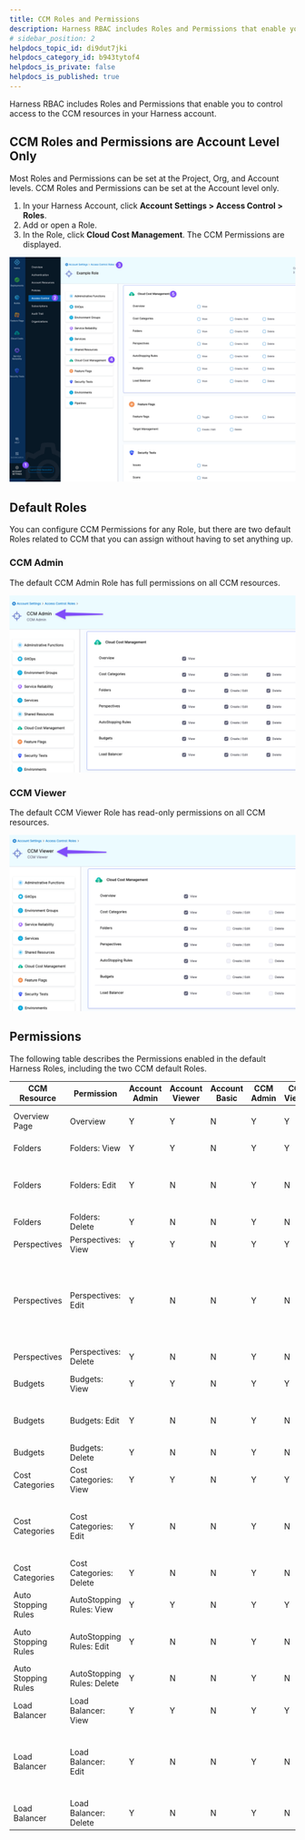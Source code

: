 ```yaml
---
title: CCM Roles and Permissions
description: Harness RBAC includes Roles and Permissions that enable you to control access to the CCM resources in your Harness account. CCM Roles and Permissions are Account Level Only. Most Roles and Permission…
# sidebar_position: 2
helpdocs_topic_id: di9dut7jki
helpdocs_category_id: b943tytof4
helpdocs_is_private: false
helpdocs_is_published: true
---
```


Harness RBAC includes Roles and Permissions that enable you to control access to the CCM resources in your Harness account.

## CCM Roles and Permissions are Account Level Only

Most Roles and Permissions can be set at the Project, Org, and Account levels. CCM Roles and Permissions can be set at the Account level only.

1. In your Harness Account, click **Account Settings >** **Access Control >** **Roles**. 
2. Add or open a Role.
3. In the Role, click **Cloud Cost Management**. The CCM Permissions are displayed.

![](./static/ccm-roles-and-permissions-00.png)

## Default Roles

You can configure CCM Permissions for any Role, but there are two default Roles related to CCM that you can assign without having to set anything up.

### CCM Admin

The default CCM Admin Role has full permissions on all CCM resources.

![](./static/ccm-roles-and-permissions-01.png)

### CCM Viewer

The default CCM Viewer Role has read-only permissions on all CCM resources.

![](./static/ccm-roles-and-permissions-02.png)

## Permissions

The following table describes the Permissions enabled in the default Harness Roles, including the two CCM default Roles.


| **CCM Resource** | **Permission** | **Account Admin** | **Account Viewer** | **Account Basic** | **CCM Admin** | **CCM Viewer** | **What a User can do?** |
| --- | --- | --- | --- | --- | --- | --- | --- |
| Overview Page | Overview | Y | Y | N | Y | Y | View the Overview page |
| Folders | Folders: View | Y | Y | N | Y | Y | View all the folders |
| Folders | Folders: Edit | Y | N | N | Y | N | Create a new folder, clone/edit existing folders |
| Folders | Folders: Delete | Y | N | N | Y | N | Delete a folder |
| Perspectives | Perspectives: View | Y | Y | N | Y | Y | View all the perspectives |
| Perspectives | Perspectives: Edit | Y | N | N | Y | N | Create a new perspective, clone/edit an existing a perspective and move the perspective to a different folder |
| Perspectives | Perspectives: Delete | Y | N | N | Y | N | Delete a perspective |
| Budgets | Budgets: View | Y | Y | N | Y | Y | View the budgets page |
| Budgets | Budgets: Edit | Y | N | N | Y | N | Create a perspective budget and edit existing |
| Budgets | Budgets: Delete | Y | N | N | Y | N | Delete a budget |
| Cost Categories | Cost Categories: View | Y | Y | N | Y | Y | View all the cost categories |
| Cost Categories | Cost Categories: Edit | Y | N | N | Y | N | Create a new cost category and edit existing cost categories |
| Cost Categories | Cost Categories: Delete | Y | N | N | Y | N | Delete a cost category |
| Auto Stopping Rules | AutoStopping Rules: View | Y | Y | N | Y | Y | View all the AutoStopping rules |
| Auto Stopping Rules | AutoStopping Rules: Edit | Y | N | N | Y | N | Create a new AutoStopping rule and edit existing rules |
| Auto Stopping Rules | AutoStopping Rules: Delete | Y | N | N | Y | N | Delete an AutoStopping rule |
| Load Balancer | Load Balancer: View | Y | Y | N | Y | Y | View all the load balancers |
| Load Balancer | Load Balancer: Edit | Y | N | N | Y | N | Create a new load balancer and edit configuration of existing load balancers |
| Load Balancer | Load Balancer: Delete | Y | N | N | Y | N | Delete a load balancer |

